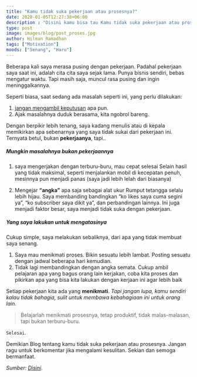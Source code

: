 ```yaml
---
title: "Kamu tidak suka pekerjaan atau prosesnya?"
date: 2020-01-05T12:27:38+06:00
description : "Disini kamu bisa tau Kamu tidak suka pekerjaan atau prosesnya?"
type: post
image: images/blog/post_proses.jpg
author: Hilman Ramadhan
tags: ["Motivation"]
moods: ["Senang", "Haru"]
---
```


Beberapa kali saya merasa pusing dengan pekerjaan. Padahal pekerjaan saya saat ini, adalah cita cita saya sejak lama. Punya bisnis sendiri, bebas mengatur waktu. Tapi masih saja, muncul rasa pusing dan ingin meninggalkannya.

Seperti biasa, saat sedang ada masalah seperti ini, yang perlu dilakukan:
1. [jangan mengambil keputusan](https://hilman.space/emosi/) apa pun.
2. Ajak masalahnya duduk berasama, kita ngobrol bareng.

Dengan berpikir lebih tenang, saya kadang menulis atau di kepala memikirkan apa sebenarnya yang saya tidak sukai dari pekerjaan ini. Ternyata betul, bukan **pekerjaanya**, tapi..

##### Mungkin masalahnya bukan pekerjaannya

1. saya mengerjakan dengan terburu-buru, mau cepat selesai
Selain hasil yang tidak maksimal, seperti menjalankan mobil di kecepatan penuh, mesinnya pun menjadi panas (saya jadi lebih lelah dari biasanya)

2. Mengejar **“angka”** apa saja sebagai alat ukur
Rumput tetangga selalu lebih hijau. Saya membanding bandingkan “ko likes saya cuma segini ya”, “ko subscriber saya dikit ya”, dan perbandingan lainnya. Ini juga menjadi faktor besar, saya menjadi tidak suka dengan pekerjaan.

##### Yang saya lakukan untuk mengatasinya

Cukup simple, saya melakukan sebaliknya, dari apa yang tidak membuat saya senang.

1. Saya mau menikmati proses. Bikin sesuatu lebih lambat. Posting sesuatu dengan jadwal beberapa hari kemudian.
2. Tidak lagi membandingkan dengan angka semata. Cukup ambil pelajaran apa yang bagus orang lain kerjakan, coba kita proses dan pikirkan apa yang bisa kita lakukan dengan kerjaan ini agar lebih baik

Setiap pekerjaan kita ada yang **menikmati**. *Tapi jangan lupa, kamu sendiri kalau tidak bahagia, sulit untuk membawa kebahagiaan ini untuk orang lain.*

> Belajarlah menikmati prosesnya, tetap produktif, tidak malas-malasan, tapi bukan terburu-buru.

`Selesai`.

Demikian Blog tentang kamu tidak suka pekerjaan atau prosesnya. Jangan ragu untuk berkomentar jika mengalami kesulitan.
Sekian dan semoga bermanfaat.

*Sumber: [Disini](https://hilman.space/lambat/)*.